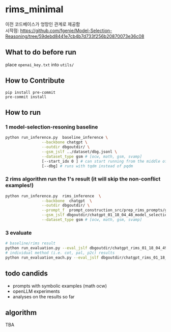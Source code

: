# rims_minimal
이전 코드베이스가 엉망인 관계로 제공함 <br>
시작점: https://github.com/fgenie/Model-Selection-Reasoning/tree/59debd8441e7cb4b7d733f256b20870073e36c08


## What to do before run
place `openai_key.txt` into `utils/`

## How to Contribute

```
pip install pre-commit
pre-commit install
```

## How to run
### 1 model-selection-resoning baseline
```bash
python run_inference.py  baseline_inference \
                --backbone chatgpt \
                --outdir dbgoutdir/ \
                --gsm_jslf ../dataset/dbg.jsonl \
                --dataset_type gsm # [ocw, math, gsm, svamp]
                [--start_idx 0 ] # can start running from the middle of the data
                [--dbg] # runs with tqdm instead of pqdm
```


### 2 rims algorithm run the 1's result (it will skip the non-conflict examples!)
```bash
python run_inference.py  rims_inference  \
                --backbone  chatgpt  \
                --outdir dbgoutdir/ \
                --prompt_f  prompt_construction_src/prep_rims_prompts/gsm_prompts/3_reflectonce_cot2p2c.pal2cot.pal2p2c.txt_rm_ans   \
                --gsm_jslf dbgoutdir/chatgpt_01_18_04_48_model_selection3_startidx0.jsonl \
                --dataset_type gsm # [ocw, math, gsm, svamp]
```

### 3 evaluate
```bash
# baseline/rims result
python run_evaluation.py --eval_jslf dbgoutdir/chatgpt_rims_01_18_04_49_startidx0.jsonl --eval_type [gsm|svamp|ocw|math]
# individual method (i.e. cot, pal, p2c) results
python run_evaluation_each.py --eval_jslf dbgoutdir/chatgpt_rims_01_18_04_49_startidx0.jsonl --eval_type [gsm|svamp|ocw|math]
```


## todo candids
 - prompts with symbolic examples (math ocw)
 - openLLM experiments
 - analyses on the results so far

## algorithm
TBA

